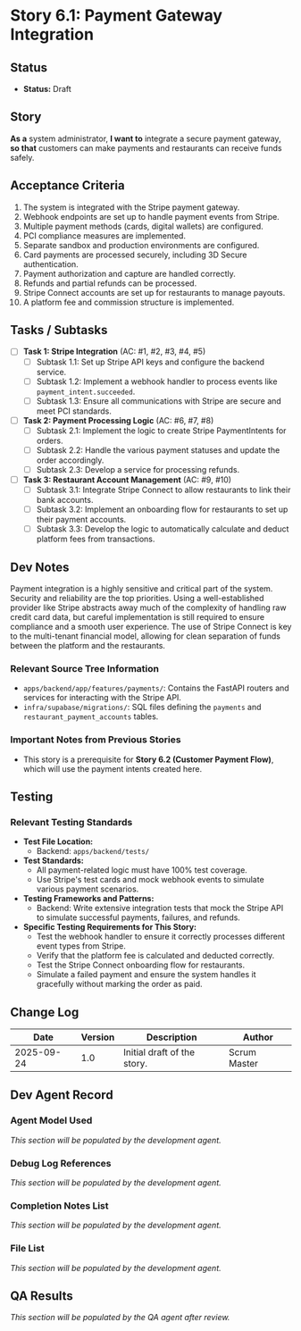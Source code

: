 <!-- Powered by BMAD™ Core -->

# Story 6.1: Payment Gateway Integration

## Status
- **Status:** Draft

## Story
**As a** system administrator,
**I want to** integrate a secure payment gateway,
**so that** customers can make payments and restaurants can receive funds safely.

## Acceptance Criteria
1. The system is integrated with the Stripe payment gateway.
2. Webhook endpoints are set up to handle payment events from Stripe.
3. Multiple payment methods (cards, digital wallets) are configured.
4. PCI compliance measures are implemented.
5. Separate sandbox and production environments are configured.
6. Card payments are processed securely, including 3D Secure authentication.
7. Payment authorization and capture are handled correctly.
8. Refunds and partial refunds can be processed.
9. Stripe Connect accounts are set up for restaurants to manage payouts.
10. A platform fee and commission structure is implemented.

## Tasks / Subtasks
- [ ] **Task 1: Stripe Integration** (AC: #1, #2, #3, #4, #5)
  - [ ] Subtask 1.1: Set up Stripe API keys and configure the backend service.
  - [ ] Subtask 1.2: Implement a webhook handler to process events like `payment_intent.succeeded`.
  - [ ] Subtask 1.3: Ensure all communications with Stripe are secure and meet PCI standards.
- [ ] **Task 2: Payment Processing Logic** (AC: #6, #7, #8)
  - [ ] Subtask 2.1: Implement the logic to create Stripe PaymentIntents for orders.
  - [ ] Subtask 2.2: Handle the various payment statuses and update the order accordingly.
  - [ ] Subtask 2.3: Develop a service for processing refunds.
- [ ] **Task 3: Restaurant Account Management** (AC: #9, #10)
  - [ ] Subtask 3.1: Integrate Stripe Connect to allow restaurants to link their bank accounts.
  - [ ] Subtask 3.2: Implement an onboarding flow for restaurants to set up their payment accounts.
  - [ ] Subtask 3.3: Develop the logic to automatically calculate and deduct platform fees from transactions.

## Dev Notes
Payment integration is a highly sensitive and critical part of the system. Security and reliability are the top priorities. Using a well-established provider like Stripe abstracts away much of the complexity of handling raw credit card data, but careful implementation is still required to ensure compliance and a smooth user experience. The use of Stripe Connect is key to the multi-tenant financial model, allowing for clean separation of funds between the platform and the restaurants.

### Relevant Source Tree Information
- `apps/backend/app/features/payments/`: Contains the FastAPI routers and services for interacting with the Stripe API.
- `infra/supabase/migrations/`: SQL files defining the `payments` and `restaurant_payment_accounts` tables.

### Important Notes from Previous Stories
- This story is a prerequisite for **Story 6.2 (Customer Payment Flow)**, which will use the payment intents created here.

## Testing
### Relevant Testing Standards
- **Test File Location:**
  - Backend: `apps/backend/tests/`
- **Test Standards:**
  - All payment-related logic must have 100% test coverage.
  - Use Stripe's test cards and mock webhook events to simulate various payment scenarios.
- **Testing Frameworks and Patterns:**
  - Backend: Write extensive integration tests that mock the Stripe API to simulate successful payments, failures, and refunds.
- **Specific Testing Requirements for This Story:**
  - Test the webhook handler to ensure it correctly processes different event types from Stripe.
  - Verify that the platform fee is calculated and deducted correctly.
  - Test the Stripe Connect onboarding flow for restaurants.
  - Simulate a failed payment and ensure the system handles it gracefully without marking the order as paid.

## Change Log
| Date       | Version | Description                 | Author       |
|------------|---------|-----------------------------|--------------|
| 2025-09-24 | 1.0     | Initial draft of the story. | Scrum Master |

## Dev Agent Record
### Agent Model Used
*This section will be populated by the development agent.*

### Debug Log References
*This section will be populated by the development agent.*

### Completion Notes List
*This section will be populated by the development agent.*

### File List
*This section will be populated by the development agent.*

## QA Results
*This section will be populated by the QA agent after review.*
